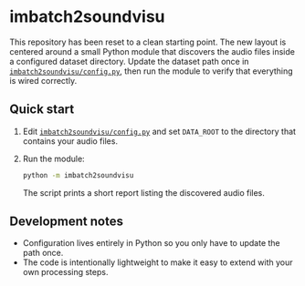 # imbatch2soundvisu

This repository has been reset to a clean starting point. The new layout is
centered around a small Python module that discovers the audio files inside a
configured dataset directory. Update the dataset path once in
[`imbatch2soundvisu/config.py`](imbatch2soundvisu/config.py), then run the module
to verify that everything is wired correctly.

## Quick start

1. Edit [`imbatch2soundvisu/config.py`](imbatch2soundvisu/config.py) and set
   `DATA_ROOT` to the directory that contains your audio files.
2. Run the module:

   ```bash
   python -m imbatch2soundvisu
   ```

   The script prints a short report listing the discovered audio files.

## Development notes

* Configuration lives entirely in Python so you only have to update the path
  once.
* The code is intentionally lightweight to make it easy to extend with your own
  processing steps.

